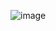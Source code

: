 ![image](https://github.com/alegator-cs/c_hashtable/assets/135763340/351ce9c3-622f-4f1a-830e-d184af048752)
